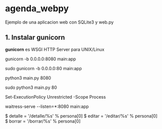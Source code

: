 # agenda_webpy
Ejemplo de una aplicacion web con SQLite3 y web.py


## 1. Instalar gunicorn

**gunicorn** es WSGI HTTP Server para UNIX/Linux


gunicorn -b 0.0.0.0:8080 main:app

sudo gunicorn -b 0.0.0.0:80 main:app

python3 main.py 8080

sudo python3 main.py 80

Set-ExecutionPolicy Unrestricted -Scope Process



waitress-serve --listen=*:8080 main:app


$ detalle = '/detalle/%s' % persona[0]
                    $ editar = '/editar/%s' % persona[0]
                    $ borrar = '/borrar/%s' % persona[0]
